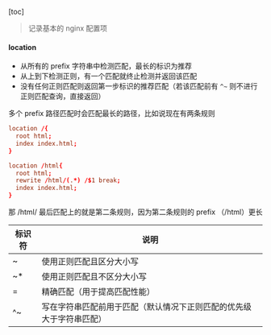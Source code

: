 [toc]

> 记录基本的 nginx 配置项

#### location

- 从所有的 prefix 字符串中检测匹配，最长的标识为推荐
- 从上到下检测正则，有一个匹配就终止检测并返回该匹配
- 没有任何正则匹配则返回第一步标识的推荐匹配（若该匹配前有 `^~` 则不进行正则匹配查询，直接返回）

多个 prefix 路径匹配时会匹配最长的路径，比如说现在有两条规则

```conf
location /{
  root html;
  index index.html;
}

location /html{
  root html;
  rewrite /html/(.*) /$1 break;
  index index.html;
}
```

那 /html/ 最后匹配上的就是第二条规则，因为第二条规则的 prefix （/html）更长

| 标识符 | 说明                                                                 |
| ------ | -------------------------------------------------------------------- |
| ~      | 使用正则匹配且区分大小写                                             |
| ~\*    | 使用正则匹配且不区分大小写                                           |
| =      | 精确匹配（用于提高匹配性能）                                         |
| ^~     | 写在字符串匹配前用于匹配（默认情况下正则匹配的优先级大于字符串匹配） |

